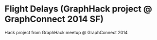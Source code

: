 # Flight Delays (GraphHack project @ GraphConnect 2014 SF)

Hack project from GraphHack meetup @ GraphConnect 2014 